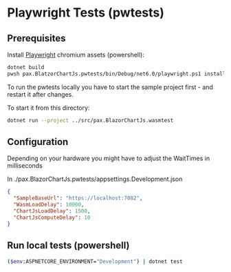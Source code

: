 # Playwright Tests (pwtests)

## Prerequisites

Install [Playwright](https://playwright.dev/dotnet/docs/intro) chromium assets (powershell):
```sh
dotnet build
pwsh pax.BlatzorChartJs.pwtests/bin/Debug/net6.0/playwright.ps1 install
```

To run the pwtests locally you have to start the sample project first - and restart it after changes.

To start it from this directory:
```sh
dotnet run --project ../src/pax.BlazorChartJs.wasmtest
```

## Configuration
Depending on your hardware you might have to adjust the WaitTimes in milliseconds

In ./pax.BlazorChartJs.pwtests/appsettings.Development.json
```json
{
  "SampleBaseUrl": "https://localhost:7082",
  "WasmLoadDelay": 10000,
  "ChartJsLoadDelay": 1500,
  "ChartJsComputeDelay": 10
}
```

## Run local tests (powershell)
```sh
($env:ASPNETCORE_ENVIRONMENT="Development") | dotnet test
```